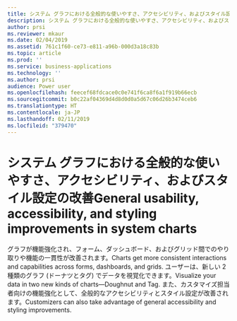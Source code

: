 ```yaml
---
title: システム グラフにおける全般的な使いやすさ、アクセシビリティ、およびスタイル設定の改善
description: システム グラフにおける全般的な使いやすさ、アクセシビリティ、およびスタイル設定の改善
author: prsi
ms.reviewer: mkaur
ms.date: 02/04/2019
ms.assetid: 761c1f60-ce73-e811-a96b-000d3a18c83b
ms.topic: article
ms.prod: ''
ms.service: business-applications
ms.technology: ''
ms.author: prsi
audience: Power user
ms.openlocfilehash: feecef68fdcace0c0e741f6ca8f6a1f919b66ecb
ms.sourcegitcommit: b0c22af04369d4d8d0d0a5d67c06d26b3474ceb6
ms.translationtype: HT
ms.contentlocale: ja-JP
ms.lasthandoff: 02/11/2019
ms.locfileid: "379470"
---
```

# <a name="general-usability-accessibility-and-styling-improvements-in-system-charts"></a><span data-ttu-id="e64d7-103">システム グラフにおける全般的な使いやすさ、アクセシビリティ、およびスタイル設定の改善</span><span class="sxs-lookup"><span data-stu-id="e64d7-103">General usability, accessibility, and styling improvements in system charts</span></span>




<span data-ttu-id="e64d7-104">グラフが機能強化され、フォーム、ダッシュボード、およびグリッド間でのやり取りや機能の一貫性が改善されます。</span><span class="sxs-lookup"><span data-stu-id="e64d7-104">Charts get more consistent interactions and capabilities across forms, dashboards, and grids.</span></span> <span data-ttu-id="e64d7-105">ユーザーは、新しい 2 種類のグラフ (ドーナツとタグ) でデータを視覚化できます。</span><span class="sxs-lookup"><span data-stu-id="e64d7-105">Visualize your data in two new kinds of charts—Doughnut and Tag.</span></span> <span data-ttu-id="e64d7-106">また、カスタマイズ担当者向けの機能強化として、全般的なアクセシビリティとスタイル設定が改善されます。</span><span class="sxs-lookup"><span data-stu-id="e64d7-106">Customizers can also take advantage of general accessibility and styling improvements.</span></span>
